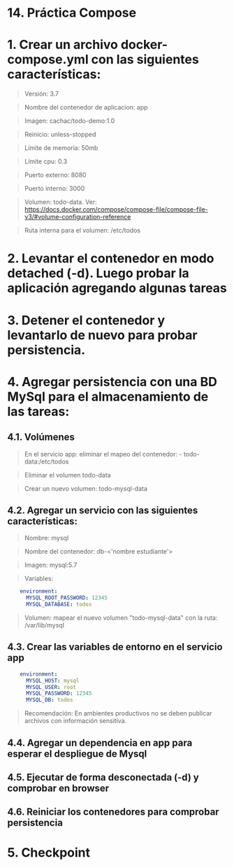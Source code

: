 # 14. Práctica Compose <!-- omit in TOC -->

# 1. Crear un archivo docker-compose.yml con las siguientes características:

> Versión: 3.7

> Nombre del contenedor de aplicacion: app

> Imagen: cachac/todo-demo:1.0

> Reinicio: unless-stopped

> Límite de memoria: 50mb

> Límite cpu: 0.3

> Puerto externo: 8080

> Puerto interno: 3000

> Volumen: todo-data. Ver: https://docs.docker.com/compose/compose-file/compose-file-v3/#volume-configuration-reference

> Ruta interna para el volumen: /etc/todos


# 2. Levantar el contenedor en modo detached (-d). Luego probar la aplicación agregando algunas tareas

# 3. Detener el contenedor y levantarlo de nuevo para probar persistencia.

# 4. Agregar persistencia con una BD MySql para el almacenamiento de las tareas:

## 4.1. Volúmenes
> En el servicio app: eliminar el mapeo del contenedor: - todo-data:/etc/todos

> Eliminar el volumen todo-data

> Crear un nuevo volumen: todo-mysql-data

## 4.2. Agregar un servicio con las siguientes características:

> Nombre: mysql

> Nombre del contenedor: db-<'nombre estudiante'>

> Imagen: mysql:5.7

> Variables:
```yaml
    environment:
      MYSQL_ROOT_PASSWORD: 12345
      MYSQL_DATABASE: todos
```

> Volumen: mapear el nuevo volumen "todo-mysql-data" con la ruta: /var/lib/mysql

## 4.3. Crear las variables de entorno en el servicio app
```yaml
    environment:
      MYSQL_HOST: mysql
      MYSQL_USER: root
      MYSQL_PASSWORD: 12345
      MYSQL_DB: todos
```

> Recomendación: En ambientes productivos no se deben publicar archivos con información sensitiva.

## 4.4. Agregar un dependencia en app para esperar el despliegue de Mysql

## 4.5. Ejecutar de forma desconectada (-d) y comprobar en browser

## 4.6. Reiniciar los contenedores para comprobar persistencia

# 5. Checkpoint
